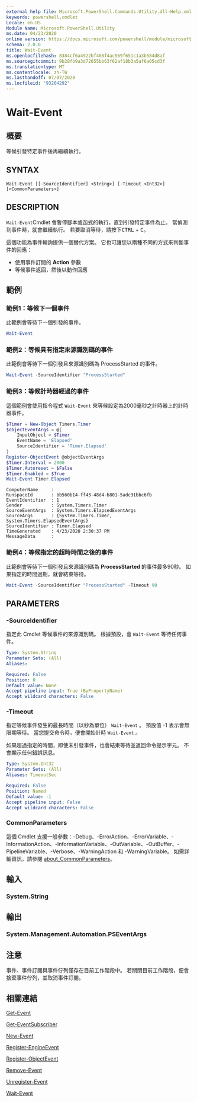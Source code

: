 ```yaml
---
external help file: Microsoft.PowerShell.Commands.Utility.dll-Help.xml
keywords: powershell,cmdlet
Locale: en-US
Module Name: Microsoft.PowerShell.Utility
ms.date: 04/23/2020
online version: https://docs.microsoft.com/powershell/module/microsoft.powershell.utility/wait-event?view=powershell-6&WT.mc_id=ps-gethelp
schema: 2.0.0
title: Wait-Event
ms.openlocfilehash: 8384cf6a4922bf408f4ac569f651c1a3b584d8af
ms.sourcegitcommit: 9b28fb9a3d72655bb63f62af18b3a5af6a05cd3f
ms.translationtype: MT
ms.contentlocale: zh-TW
ms.lasthandoff: 07/07/2020
ms.locfileid: "93204292"
---
```

# Wait-Event

## 概要
等候引發特定事件後再繼續執行。

## SYNTAX

```
Wait-Event [[-SourceIdentifier] <String>] [-Timeout <Int32>] [<CommonParameters>]
```

## DESCRIPTION

`Wait-Event`Cmdlet 會暫停腳本或函式的執行，直到引發特定事件為止。 當偵測到事件時，就會繼續執行。 若要取消等待，請按下<kbd>CTRL</kbd> + <kbd>C</kbd>。

這個功能為事件輪詢提供一個替代方案。 它也可讓您以兩種不同的方式來判斷事件的回應：

- 使用事件訂閱的 **Action** 參數
- 等候事件返回，然後以動作回應

## 範例

### 範例1：等候下一個事件

此範例會等待下一個引發的事件。

```powershell
Wait-Event
```

### 範例2：等候具有指定來源識別碼的事件

此範例會等待下一個引發且來源識別碼為 ProcessStarted 的事件。

```powershell
Wait-Event -SourceIdentifier "ProcessStarted"
```

### 範例3：等候計時器經過的事件

這個範例會使用指令程式 `Wait-Event` 來等候設定為2000毫秒之計時器上的計時器事件。

```powershell
$Timer = New-Object Timers.Timer
$objectEventArgs = @{
    InputObject = $Timer
    EventName = 'Elapsed'
    SourceIdentifier = 'Timer.Elapsed'
}
Register-ObjectEvent @objectEventArgs
$Timer.Interval = 2000
$Timer.Autoreset = $False
$Timer.Enabled = $True
Wait-Event Timer.Elapsed
```

```Output
ComputerName     :
RunspaceId       : bb560b14-ff43-48d4-b801-5adc31bbc6fb
EventIdentifier  : 1
Sender           : System.Timers.Timer
SourceEventArgs  : System.Timers.ElapsedEventArgs
SourceArgs       : {System.Timers.Timer, System.Timers.ElapsedEventArgs}
SourceIdentifier : Timer.Elapsed
TimeGenerated    : 4/23/2020 2:30:37 PM
MessageData      :
```

### 範例4：等候指定的超時時間之後的事件

此範例會等待下一個引發且來源識別碼為 **ProcessStarted** 的事件最多90秒。 如果指定的時間過期，就會結束等待。

```powershell
Wait-Event -SourceIdentifier "ProcessStarted" -Timeout 90
```

## PARAMETERS

### -SourceIdentifier

指定此 Cmdlet 等候事件的來源識別碼。
根據預設，會 `Wait-Event` 等待任何事件。

```yaml
Type: System.String
Parameter Sets: (All)
Aliases:

Required: False
Position: 0
Default value: None
Accept pipeline input: True (ByPropertyName)
Accept wildcard characters: False
```

### -Timeout

指定等候事件發生的最長時間（以秒為單位） `Wait-Event` 。 預設值 -1 表示會無限期等待。 當您提交命令時，便會開始計時 `Wait-Event` 。

如果超過指定的時間，即使未引發事件，也會結束等待並返回命令提示字元。 不會顯示任何錯誤訊息。

```yaml
Type: System.Int32
Parameter Sets: (All)
Aliases: TimeoutSec

Required: False
Position: Named
Default value: -1
Accept pipeline input: False
Accept wildcard characters: False
```

### CommonParameters

這個 Cmdlet 支援一般參數：-Debug、-ErrorAction、-ErrorVariable、-InformationAction、-InformationVariable、-OutVariable、-OutBuffer、-PipelineVariable、-Verbose、-WarningAction 和 -WarningVariable。 如需詳細資訊，請參閱 [about_CommonParameters](https://go.microsoft.com/fwlink/?LinkID=113216)。

## 輸入

### System.String

## 輸出

### System.Management.Automation.PSEventArgs

## 注意

事件、事件訂閱與事件佇列僅存在目前工作階段中。 若關閉目前工作階段，便會捨棄事件佇列，並取消事件訂閱。

## 相關連結

[Get-Event](Get-Event.md)

[Get-EventSubscriber](Get-EventSubscriber.md)

[New-Event](New-Event.md)

[Register-EngineEvent](Register-EngineEvent.md)

[Register-ObjectEvent](Register-ObjectEvent.md)

[Remove-Event](Remove-Event.md)

[Unregister-Event](Unregister-Event.md)

[Wait-Event](Wait-Event.md)
